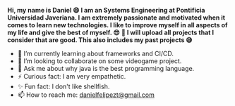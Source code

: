 **Hi, my name is Daniel 😄 I am an Systems Engineering at Pontificia Universidad Javeriana. I am extremely passionate and motivated when it comes to learn new technologies. I like to improve myself in all aspects of my life and give the best of myself. 😎**
**👀 I will upload all projects that I consider that are good. This also includes my past projects 😅**

- 🌱 I’m currently learning about frameworks and CI/CD.
- 👯 I’m looking to collaborate on some videogame project.
- 💬 Ask me about why java is the best programming language.
- ⚡ Curious fact: I am very empathetic.
- ✨ Fun fact: I don't like shellfish.
- 📫 How to reach me: danielfelipezt@gmail.com
